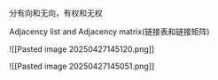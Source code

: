 分有向和无向，有权和无权

Adjacency list and Adjacency matrix(链接表和链接矩阵)

![[Pasted image 20250427145120.png]]

![[Pasted image 20250427145051.png]]